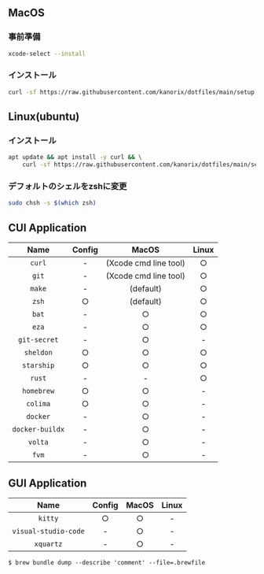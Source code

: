 
## MacOS

### 事前準備

```sh
xcode-select --install
```

### インストール

```sh
curl -sf https://raw.githubusercontent.com/kanorix/dotfiles/main/setup.sh | bash -s
```

## Linux(ubuntu)

### インストール

```sh
apt update && apt install -y curl && \
    curl -sf https://raw.githubusercontent.com/kanorix/dotfiles/main/setup.sh | bash -s
```

### デフォルトのシェルをzshに変更

```sh
sudo chsh -s $(which zsh)
```

## CUI Application

|      Name       | Config |         MacOS         | Linux |
| :-------------: | :----: | :-------------------: | :---: |
|     `curl`      |   -    | (Xcode cmd line tool) |   ○   |
|      `git`      |   -    | (Xcode cmd line tool) |   ○   |
|     `make`      |   -    |       (default)       |   ○   |
|      `zsh`      |   ○    |       (default)       |   ○   |
|      `bat`      |   -    |           ○           |   ○   |
|      `eza`      |   -    |           ○           |   ○   |
|  `git-secret`   |   -    |           ○           |   -   |
|    `sheldon`    |   ○    |           ○           |   ○   |
|   `starship`    |   ○    |           ○           |   ○   |
|     `rust`      |   -    |           -           |   ○   |
|   `homebrew`    |   ○    |           ○           |   -   |
|    `colima`     |   ○    |           ○           |   -   |
|    `docker`     |   -    |           ○           |   -   |
| `docker-buildx` |   -    |           ○           |   -   |
|     `volta`     |   -    |           ○           |   -   |
|      `fvm`      |   -    |           ○           |   -   |

## GUI Application

|         Name         | Config | MacOS | Linux |
| :------------------: | :----: | :---: | :---: |
|       `kitty`        |   ○    |   ○   |   -   |
| `visual-studio-code` |   -    |   ○   |   -   |
|      `xquartz`       |   -    |   ○   |   -   |

```
$ brew bundle dump --describe 'comment' --file=.brewfile
```
